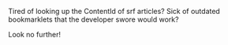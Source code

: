 Tired of looking up the ContentId of srf articles? Sick of outdated bookmarklets that the developer swore would work?

Look no further!

